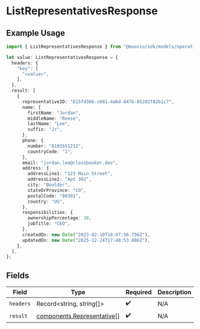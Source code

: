 # ListRepresentativesResponse

## Example Usage

```typescript
import { ListRepresentativesResponse } from "@moovio/sdk/models/operations";

let value: ListRepresentativesResponse = {
  headers: {
    "key": [
      "<value>",
    ],
  },
  result: [
    {
      representativeID: "615fd366-c001-4a6d-847b-85282f82b1c7",
      name: {
        firstName: "Jordan",
        middleName: "Reese",
        lastName: "Lee",
        suffix: "Jr",
      },
      phone: {
        number: "8185551212",
        countryCode: "1",
      },
      email: "jordan.lee@classbooker.dev",
      address: {
        addressLine1: "123 Main Street",
        addressLine2: "Apt 302",
        city: "Boulder",
        stateOrProvince: "CO",
        postalCode: "80301",
        country: "US",
      },
      responsibilities: {
        ownershipPercentage: 38,
        jobTitle: "CEO",
      },
      createdOn: new Date("2023-02-10T18:47:56.756Z"),
      updatedOn: new Date("2025-12-24T17:48:53.086Z"),
    },
  ],
};
```

## Fields

| Field                                                                    | Type                                                                     | Required                                                                 | Description                                                              |
| ------------------------------------------------------------------------ | ------------------------------------------------------------------------ | ------------------------------------------------------------------------ | ------------------------------------------------------------------------ |
| `headers`                                                                | Record<string, *string*[]>                                               | :heavy_check_mark:                                                       | N/A                                                                      |
| `result`                                                                 | [components.Representative](../../models/components/representative.md)[] | :heavy_check_mark:                                                       | N/A                                                                      |